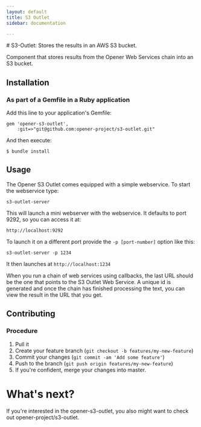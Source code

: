 ```yaml
---
layout: default
title: S3 Outlet
sidebar: documentation

---
```




<div id='readme'></div>
# S3-Outlet: Stores the results in an AWS S3 bucket.

Component that stores results from the Opener Web Services chain into an S3
bucket.


## Installation

### As part of a Gemfile in a Ruby application

Add this line to your application's Gemfile:

    gem 'opener-s3-outlet',
        :git=>"git@github.com:opener-project/s3-outlet.git"

And then execute:

    $ bundle install

## Usage

The Opener S3 Outlet comes equipped with a simple webservice. To start the
webservice type:

    s3-outlet-server

This will launch a mini webserver with the webservice. It defaults to port 9292,
so you can access it at:

    http://localhost:9292

To launch it on a different port provide the ```-p [port-number]``` option like
this:

    s3-outlet-server -p 1234

It then launches at ```http://localhost:1234```

When you run a chain of web services using callbacks, the last URL should be the
one that points to the S3 Outlet Web Service. A unique id is generated and once the
chain has finished processing the text, you can view the result in the URL that
you get.

## Contributing

### Procedure

1. Pull it
2. Create your feature branch (`git checkout -b features/my-new-feature`)
3. Commit your changes (`git commit -am 'Add some feature'`)
4. Push to the branch (`git push origin features/my-new-feature`)
5. If you're confident, merge your changes into master.

# What's next? 

If you're interested in the opener-s3-outlet, you also might want to check
out opener-project/s3-outlet.
